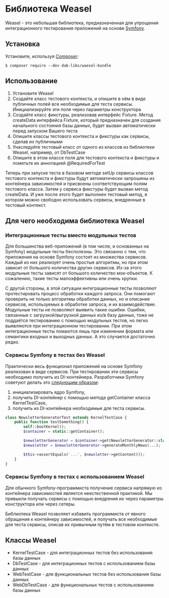 # Библиотека Weasel

Weasel - это небольшая библиотека, предназначенная для упрощения интеграционного тестирования приложений на основе
[Symfony](https://symfony.com/).

## Установка

Установите, используя [Composer](https://getcomposer.org/):

```shell
$ composer require --dev dab-libs/waesel-bundle
```

## Использование

1. Установите Weasel
2. Создайте класс тестового контекста, и опишите в нём в виде публичных полей все необходимые для теста сервисы.
   Инициализируйте эти поля через параметры конструктора
3. Создайте класс фикстуры, реализовав интерфейс Fixture. Метод createData интерфейса Fixture, который предназначен для
   создания начального состояния базы данных, будет вызван автоматически перед запуском Вашего теста
4. Опишите классы тестового контекста и фикстуры как сервисы, сделав их публичными
5. Унаследуйте тестовый класс от одного из классов из библиотеки Weasel, например, от DbTestCase
6. Опишите в этом классе поля для тестового контекста и фикстуры и пометьте их аннотацией @RequiredForTest

Теперь при запуске теста в базовом методе setUp сервисы классов тестового контекста и фикстуры будут автоматически
запрошены из контейнера зависимостей и присвоены соответствующим полям тестового класса. Затем у сервиса фикстуры будет
вызван метод createData. И уже после этого будет выполнен тестовый метод, в котором можно свободно использовать сервисы,
внедренные в тестовый контекст.

## Для чего необходима библиотека Weasel

### Интеграционные тесты вместо модульных тестов

Для большинства веб-приложений (в том числе, и основанных на Symfony) модульные тесты бесполезны. Это связанно с тем,
что приложения на основе Symfony состоят из множества сервисов. Каждый из них реализует очень простые алгоритмы, но при
этом зависит от большого количества других сервисов. Из-за этого модульные тесты зависят от большого количество
мок-объектов. К сожалению, такие тесты малоэффективны или очень хрупки.

С другой стороны, в этой ситуации интеграционные тесты позволяют протестировать процесс обработки каждого запроса. Они
помогают проверить не только алгоритмы обработки данных, но и описание сервисов, используемых в обработке запроса, и их
взаимодействие. Модульные тесты не позволяют выявить такие ошибки. Ошибки, связанные с загрузкой/выгрузкой данных из/в
базу данных, тоже не поддаётся тестированию с помощью модульных тестов, но легко выявляются при интеграционном
тестировании. При этом интеграционные тесты ломаются лишь при изменении формата или семантики входных и выходных данных.
А это случается достаточно редко.

### Сервисы Symfony в тестах без Weasel

Практически весь функционал приложений на основе Symfony реализован в виде сервисов. При тестировании эти сервисы
необходимо получить из DI-контейнера. Разработчики Symfony советуют делать это
[следующим образом](https://symfony.com/doc/current/testing.html#integration-tests):

1. инициализировать ядро Symfony,
2. получить DI-контейнер с помощью метода getContainer класса KernelTestCase,
3. получить из DI-контейнера необходимые для теста сервисы.

```php 
class NewsletterGeneratorTest extends KernelTestCase {
    public function testSomething() {
        self::bootKernel();
        $container = static::getContainer();

        $newsletterGenerator = $container->get(NewsletterGenerator::class);
        $newsletter = $newsletterGenerator->generateMonthlyNews(...);

        $this->assertEquals('...', $newsletter->getContent());
    }
}
```

### Сервисы Symfony в тестах с использованием Weasel

Для обычного Symfony-программиста получение сервиса напрямую из контейнера зависимостей является неестественной
практикой. Мы привыкли получать сервисы с помощью внедрения их через параметры конструктора или через сетеры.

Библиотека Weasel позволяет избавить программиста от явного обращения к контейнеру зависимостей, и получать все
необходимые для теста сервисы, описав их привычным путём в тестовом контексте.

## Классы Weasel 

* KernelTestCase - для интеграционных тестов без использования базы данных
* DbTestCase - для интеграционных тестов с использованием базы данных
* WebTestCase - для функциональных тестов без использования базы данных
* WebDbTestCase - для функциональных тестов с использованием базы данных
